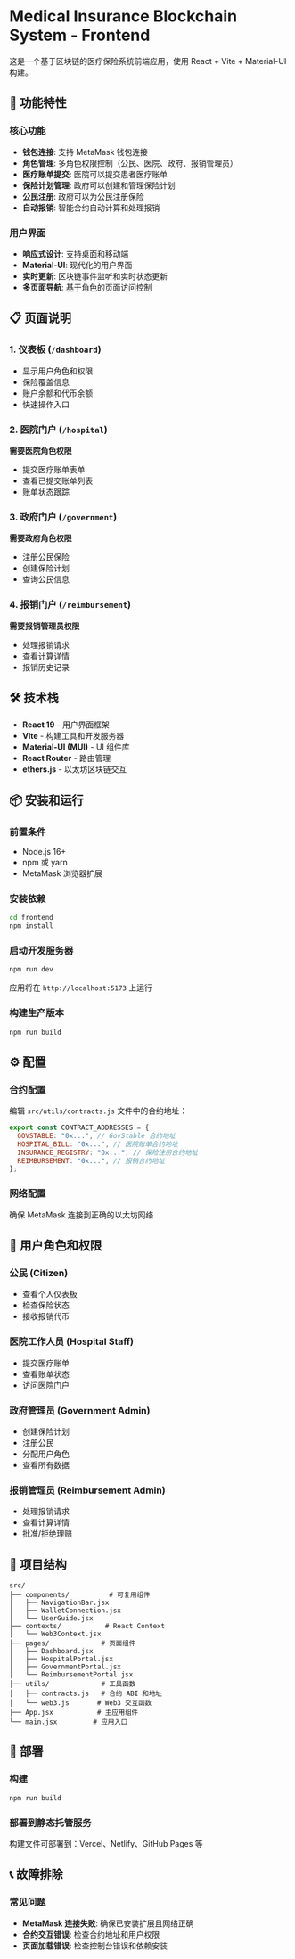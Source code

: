 # Medical Insurance Blockchain System - Frontend

这是一个基于区块链的医疗保险系统前端应用，使用 React + Vite + Material-UI 构建。

## 🚀 功能特性

### 核心功能
- **钱包连接**: 支持 MetaMask 钱包连接
- **角色管理**: 多角色权限控制（公民、医院、政府、报销管理员）
- **医疗账单提交**: 医院可以提交患者医疗账单
- **保险计划管理**: 政府可以创建和管理保险计划
- **公民注册**: 政府可以为公民注册保险
- **自动报销**: 智能合约自动计算和处理报销

### 用户界面
- **响应式设计**: 支持桌面和移动端
- **Material-UI**: 现代化的用户界面
- **实时更新**: 区块链事件监听和实时状态更新
- **多页面导航**: 基于角色的页面访问控制

## 📋 页面说明

### 1. 仪表板 (`/dashboard`)
- 显示用户角色和权限
- 保险覆盖信息
- 账户余额和代币余额
- 快速操作入口

### 2. 医院门户 (`/hospital`)
**需要医院角色权限**
- 提交医疗账单表单
- 查看已提交账单列表
- 账单状态跟踪

### 3. 政府门户 (`/government`)
**需要政府角色权限**
- 注册公民保险
- 创建保险计划
- 查询公民信息

### 4. 报销门户 (`/reimbursement`)
**需要报销管理员权限**
- 处理报销请求
- 查看计算详情
- 报销历史记录

## 🛠 技术栈

- **React 19** - 用户界面框架
- **Vite** - 构建工具和开发服务器
- **Material-UI (MUI)** - UI 组件库
- **React Router** - 路由管理
- **ethers.js** - 以太坊区块链交互

## 📦 安装和运行

### 前置条件
- Node.js 16+ 
- npm 或 yarn
- MetaMask 浏览器扩展

### 安装依赖
```bash
cd frontend
npm install
```

### 启动开发服务器
```bash
npm run dev
```

应用将在 `http://localhost:5173` 上运行

### 构建生产版本
```bash
npm run build
```

## ⚙️ 配置

### 合约配置
编辑 `src/utils/contracts.js` 文件中的合约地址：

```javascript
export const CONTRACT_ADDRESSES = {
  GOVSTABLE: "0x...", // GovStable 合约地址
  HOSPITAL_BILL: "0x...", // 医院账单合约地址
  INSURANCE_REGISTRY: "0x...", // 保险注册合约地址
  REIMBURSEMENT: "0x...", // 报销合约地址
};
```

### 网络配置
确保 MetaMask 连接到正确的以太坊网络

## 👥 用户角色和权限

### 公民 (Citizen)
- 查看个人仪表板
- 检查保险状态
- 接收报销代币

### 医院工作人员 (Hospital Staff)
- 提交医疗账单
- 查看账单状态
- 访问医院门户

### 政府管理员 (Government Admin)  
- 创建保险计划
- 注册公民
- 分配用户角色
- 查看所有数据

### 报销管理员 (Reimbursement Admin)
- 处理报销请求
- 查看计算详情
- 批准/拒绝理赔

## 🔧 项目结构
```
src/
├── components/          # 可复用组件
│   ├── NavigationBar.jsx
│   ├── WalletConnection.jsx
│   └── UserGuide.jsx
├── contexts/           # React Context
│   └── Web3Context.jsx
├── pages/             # 页面组件
│   ├── Dashboard.jsx
│   ├── HospitalPortal.jsx
│   ├── GovernmentPortal.jsx
│   └── ReimbursementPortal.jsx
├── utils/             # 工具函数
│   ├── contracts.js   # 合约 ABI 和地址
│   └── web3.js       # Web3 交互函数
├── App.jsx           # 主应用组件
└── main.jsx         # 应用入口
```

## 🚀 部署

### 构建
```bash
npm run build
```

### 部署到静态托管服务
构建文件可部署到：Vercel、Netlify、GitHub Pages 等

## 📞 故障排除

### 常见问题
- **MetaMask 连接失败**: 确保已安装扩展且网络正确
- **合约交互错误**: 检查合约地址和用户权限
- **页面加载错误**: 检查控制台错误和依赖安装
